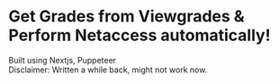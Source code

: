 # Get Grades from Viewgrades & Perform Netaccess automatically!

Built using Nextjs, Puppeteer
<br />
Disclaimer: Written a while back, might not work now.
